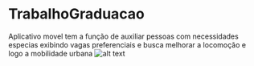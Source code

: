 # TrabalhoGraduacao
Aplicativo movel tem a função de auxiliar pessoas com necessidades especias exibindo  vagas preferenciais e busca  melhorar a locomoção e logo a mobilidade urbana
![alt text](https://raw.githubusercontent.com/username/projectname/branch/path/to/img.png)
